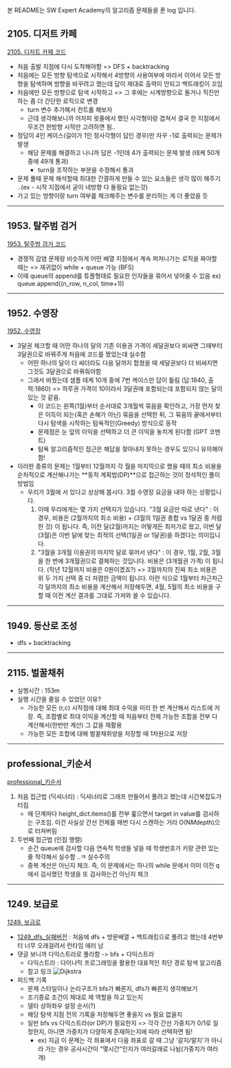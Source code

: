 본 README는 SW Expert Academy의 알고리즘 문제들을 푼 log 입니다.

## 2105. 디저트 카페
[2105. 디저트 카페 코드](./2105.py)
- 처음 출발 지점에 다시 도착해야함 => DFS + backtracking
- 처음에는 모든 방향 탐색으로 시작해서 4방향의 사용여부에 따라서 이어서 모든 방향을 탐색하며 방향을 바꾸려고 했는데 답이 제대로 출력이 안되고 백트래킹이 꼬임
- 처음에만 모든 방향으로 탐색 시작하고 => 그 후에는 시계방향으로 돌거나 직진만 하는 좀 더 간단한 로직으로 변경
  - turn 변수 추가해서 컨트롤 해보자
  - 근데 생각해보니까 어차피 윗줄에서 했던 사각형이랑 겹쳐서 결국 한 지점에서 무조건 한방향 시작만 고려하면 됨..
- 정답이 4인 케이스(길이가 1인 정사각형이 답인 경우)만 자꾸 -1로 출력되는 문제가 발생
  - 해당 문제를 해결하고 나니까 답은 -1인데 4가 출력되는 문제 발생 (테케 50개 중에 49개 통과)
    - turn을 조작하는 부분을 수정해서 통과
- 문제 풀때 문제 해석할때 최대한 간결하게 만들 수 있는 요소들은 생각 많이 해주기 ..(ex - 시작 지점에서 굳이 네방향 다 돌필요 없는것)
- 가고 있는 방향이랑 turn 여부를 체크해주는 변수를 분리하는 게 더 좋았을 듯
----------------------

## 1953. 탈주범 검거
[1953. 탈주범 검거 코드](./1953.py)
- 경쟁적 감염 문제랑 비슷하게 어떤 배열 지점에서 계속 퍼져나가는 로직을 짜야할 때는 => 재귀없이 while + queue 가능 (BFS)
- 이때 queue의 append를 튜플형태로 필요한 인자들을 묶어서 넣어줄 수 있음 ex) queue.append((n_row, n_col, time+1))

----------------------

## 1952. 수영장
[1952. 수영장](./1952_after.py)
- 3달권 체크할 때 어떤 하나의 달의 기존 이용권 가격이 세달권보다 비싸면 그때부터 3달권으로 바꿔주게 처음에 코드를 짰었는데 실수함
  - 어떤 하나의 달이 더 싸더라도 다음 달까지 합쳤을 때 세달권보다 더 비싸지면 그것도 3달권으로 바꿔줘야함
  - 그래서 바꿨는데 샘플 테케 10개 중에 7번 케이스만 답이 틀림 (답:1840, 출력:1860) => 하루권 가격이 10이라서 3달권에 포함되는데 포함되지 않는 달이 있는 것 같음.
    - 이 코드는 왼쪽(1월)부터 순서대로 3개월씩 묶음을 확인하고, 가장 먼저 찾은 이득이 되는(혹은 손해가 아닌) 묶음을 선택한 뒤, 그 묶음의 끝에서부터 다시 탐색을 시작하는 탐욕적인(Greedy) 방식으로 동작
    - 문제점은 눈 앞의 이익을 선택하고 더 큰 이익을 놓치게 된다함 (GPT 코멘트)
    - 탐욕 알고리즘적인 접근은 해답을 찾아내지 못하는 경우도 있으니 유의해야 함!
- 이러한 종류의 문제는 1월부터 12월까지 각 월을 마지막으로 했을 때의 최소 비용을 순차적으로 계산해나가는 **동적 계획법(DP)**으로 접근하는 것이 정석적인 풀이 방법임
  - 우리가 3월에 서 있다고 상상해 봅시다. 3월 수영장 요금을 내야 하는 상황입니다.
    1. 이때 우리에게는 몇 가지 선택지가 있습니다. "3월 요금만 따로 낸다"
      : 이 경우, 비용은 (2월까지의 최소 비용) + (3월의 1일권 총합 vs 1달권 중 저렴한 것) 이 됩니다. 즉, 이전 달(2월)까지는 어떻게든 최저가로 왔고, 이번 달(3월)은 이번 달에 맞는 최적의 선택(1일권 or 1달권)을 하겠다는 의미입니다.
    2. "3월을 3개월 이용권의 마지막 달로 묶어서 낸다"
      : 이 경우, 1월, 2월, 3월을 한 번에 3개월권으로 결제하는 것입니다. 비용은 (3개월권 가격) 이 됩니다. (작년 12월까지 비용은 0원이겠죠?)
    => 3월까지의 진짜 최소 비용은 위 두 가지 선택 중 더 저렴한 금액이 됩니다. 이런 식으로 1월부터 차근차근 각 달까지의 최소 비용을 계산해서 저장해두면, 4월, 5월의 최소 비용을 구할 때 이전 계산 결과를 그대로 가져와 쓸 수 있습니다.
----------------------

## 1949. 등산로 조성
- dfs + backtracking
----------------------

## 2115. 벌꿀채취
- 실행시간 : 153m
- 실행 시간을 줄일 수 있었던 이유?
  - 가능한 모든 (r,c) 시작점에 대해 최대 수익을 미리 한 번 계산해서 리스트에 저장. 즉, 조합별로 최대 이익을 계산할 때 처음부터 전체 가능한 조합을 전부 다 계산해서(한번만 계산) 그 값을 재활용
  - 가능한 모든 조합에 대해 벌꿀채취양을 저장할 때 1차원으로 저장

------------------------------

## professional_키순서
[professional_키순서](./professional_키순서.py)
1. 처음 접근법 (딕셔너리) : 딕셔너리로 그래프 만들어서 풀려고 했는데 시간복잡도가 터짐
    - 매 단계마다 height_dict.items()를 전부 훑으면서 target in value를 검사하는 구조임. 이건 사실상 간선 전체를 매번 다시 스캔하는 거라 O(N*M*depth)으로 터져버림
2. 두번째 접근법 (인접 행렬)
    - 순간 queue에 검사할 다음 연속적 학생들 넣을 때 학생번호가 키랑 관련 있는 줄 착각해서 실수함 ..ㅋ 실수주의
    - 중복 계산은 아닌지 체크. 즉, 이 문제에서는 하나의 while 문에서 이미 이전 q에서 검사했던 학생을 또 검사하는건 아닌지 체크


------------------------

## 1249. 보급로
[1249. 보급로](./1249.py)
- [1249_dfs_실패버전](./1249_fail.py) : 처음에 dfs + 방문배열 + 백트래킹으로 풀려고 했는데 4번부터 너무 오래걸려서 런타임 에러 남
- 댓글 보니까 다익스트라로 풀라함 -> bfs + 다익스트라
  - 다익스트라 : 다이나믹 프로그래밍을 활용한 대표적인 최단 경로 탐색 알고리즘
  - 참고 링크 ![Dijkstra](https://song-ift.tistory.com/256)
- 피드백 기록
  - 문제 스타일이나 논리구조가 bfs가 빠른지, dfs가 빠른지 생각해보기
  - 조기종료 조건이 제대로 제 역할을 하고 있는지
  - 델타 상하좌우 설정 순서(?)
  - 해당 탐색 지점 전의 기록을 저장해두면 좋을지 vs 필요 없을지
  - 일반 bfs vs 다익스트라(or DP)가 필요한지 => 각각 간선 가중치가 0/1로 일정한지, 아니면 가중치가 다양하게 존재하는지에 따라 선택하면 됨!
    - ex) 지금 이 문제는 각 좌표에서 다음 좌표로 갈 때 그냥 '갈지/말지'가 아니라 가는 경우 공사시간이 "몇시간"인지가 여러갈래로 나뉨(가중치가 여러개)